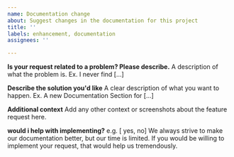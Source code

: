 ```yaml
---
name: Documentation change
about: Suggest changes in the documentation for this project
title: ''
labels: enhancement, documentation
assignees: ''

---
```


**Is your request related to a problem? Please describe.**
A description of what the problem is. Ex. I never find [...]

**Describe the solution you'd like**
A clear description of what you want to happen. Ex. A new Documentation Section for [...]

**Additional context**
Add any other context or screenshots about the feature request here.

**would i help with implementing?** e.g. [ yes, no]
We always strive to make our documentation better, but our time is limited. If you would be willing to implement your request, that would help us tremendously.
